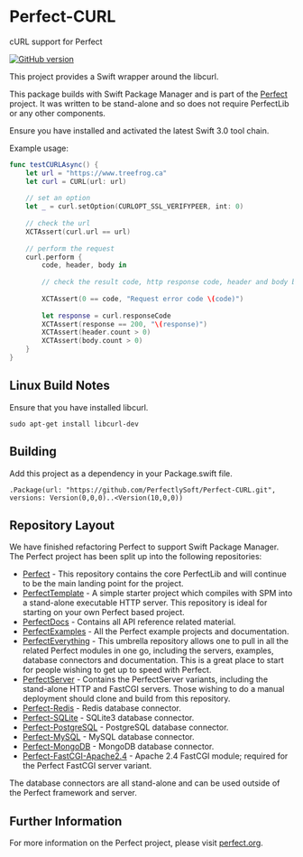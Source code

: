 # Perfect-CURL
cURL support for Perfect

[![GitHub version](https://badge.fury.io/gh/PerfectlySoft%2FPerfect-CURL.svg)](https://badge.fury.io/gh/PerfectlySoft%2FPerfect-CURL)

This project provides a Swift wrapper around the libcurl.

This package builds with Swift Package Manager and is part of the [Perfect](https://github.com/PerfectlySoft/Perfect) project. It was written to be stand-alone and so does not require PerfectLib or any other components.

Ensure you have installed and activated the latest Swift 3.0 tool chain.

Example usage:

```swift
func testCURLAsync() {
    let url = "https://www.treefrog.ca"
    let curl = CURL(url: url)
    
    // set an option
    let _ = curl.setOption(CURLOPT_SSL_VERIFYPEER, int: 0)
    
    // check the url
    XCTAssert(curl.url == url)
    
    // perform the request
    curl.perform {
        code, header, body in
        
        // check the result code, http response code, header and body bytes
        
        XCTAssert(0 == code, "Request error code \(code)")
        
        let response = curl.responseCode
        XCTAssert(response == 200, "\(response)")
        XCTAssert(header.count > 0)
        XCTAssert(body.count > 0)
    }
}
```

## Linux Build Notes

Ensure that you have installed libcurl.

```
sudo apt-get install libcurl-dev
```

## Building

Add this project as a dependency in your Package.swift file.

```
.Package(url: "https://github.com/PerfectlySoft/Perfect-CURL.git", versions: Version(0,0,0)..<Version(10,0,0))
```

## Repository Layout

We have finished refactoring Perfect to support Swift Package Manager. The Perfect project has been split up into the following repositories:

* [Perfect](https://github.com/PerfectlySoft/Perfect) - This repository contains the core PerfectLib and will continue to be the main landing point for the project.
* [PerfectTemplate](https://github.com/PerfectlySoft/PerfectTemplate) - A simple starter project which compiles with SPM into a stand-alone executable HTTP server. This repository is ideal for starting on your own Perfect based project.
* [PerfectDocs](https://github.com/PerfectlySoft/PerfectDocs) - Contains all API reference related material.
* [PerfectExamples](https://github.com/PerfectlySoft/PerfectExamples) - All the Perfect example projects and documentation.
* [PerfectEverything](https://github.com/PerfectlySoft/PerfectEverything) - This umbrella repository allows one to pull in all the related Perfect modules in one go, including the servers, examples, database connectors and documentation. This is a great place to start for people wishing to get up to speed with Perfect.
* [PerfectServer](https://github.com/PerfectlySoft/PerfectServer) - Contains the PerfectServer variants, including the stand-alone HTTP and FastCGI servers. Those wishing to do a manual deployment should clone and build from this repository.
* [Perfect-Redis](https://github.com/PerfectlySoft/Perfect-Redis) - Redis database connector.
* [Perfect-SQLite](https://github.com/PerfectlySoft/Perfect-SQLite) - SQLite3 database connector.
* [Perfect-PostgreSQL](https://github.com/PerfectlySoft/Perfect-PostgreSQL) - PostgreSQL database connector.
* [Perfect-MySQL](https://github.com/PerfectlySoft/Perfect-MySQL) - MySQL database connector.
* [Perfect-MongoDB](https://github.com/PerfectlySoft/Perfect-MongoDB) - MongoDB database connector.
* [Perfect-FastCGI-Apache2.4](https://github.com/PerfectlySoft/Perfect-FastCGI-Apache2.4) - Apache 2.4 FastCGI module; required for the Perfect FastCGI server variant.

The database connectors are all stand-alone and can be used outside of the Perfect framework and server.

## Further Information
For more information on the Perfect project, please visit [perfect.org](http://perfect.org).
